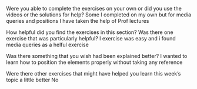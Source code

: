 Were you able to complete the exercises on your own or did you use the videos or the solutions for help?
Some I completed on my own but for media queries and positions I have taken the help of Prof lectures

How helpful did you find the exercises in this section? Was there one exercise that was particularly helpful?
I exercise was easy and i found media queries as a helful exercise

Was there something that you wish had been explained better?
I wanted to learn how to position the elements properly without taking any reference

Were there other exercises that might have helped you learn this week’s topic a little better
No

